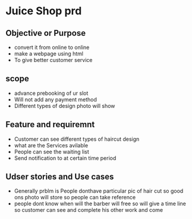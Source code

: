 # Juice Shop prd

## Objective or Purpose

- convert it from online to online
- make a webpage using html
- To give better customer service

## scope

- advance prebooking of ur slot
- Will not add any payment method
- Different types of design photo will show

## Feature and requiremnt

- Customer can see different types of haircut design
- what are the Services avilable
- People can see the waiting list
- Send notification to at certain time period

## Udser stories and Use cases

- Generally prblm is People donthave particular pic of hair cut so good ons photo will store so people can take reference
- people dont know when will the barber will free so will give a time line so customer can see and complete his other work and come

